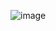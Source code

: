 ![image](https://user-images.githubusercontent.com/55586349/114509610-4bf7e080-9c68-11eb-9373-a50d9ef8e87c.png)
